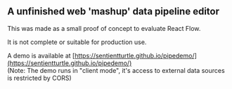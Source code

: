 ## A unfinished web 'mashup' data pipeline editor

This was made as a small proof of concept to evaluate React Flow. 

It is not complete or suitable for production use.

A demo is available at [https://sentientturtle.github.io/pipedemo/](https://sentientturtle.github.io/pipedemo/)  
(Note: The demo runs in "client mode", it's access to external data sources is restricted by CORS)
